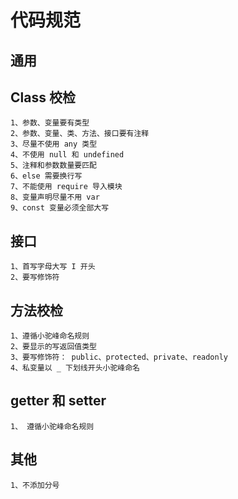 # 代码规范

## 通用



## Class 校检
    1、参数、变量要有类型
    2、参数、变量、类、方法、接口要有注释
    3、尽量不使用 any 类型
    4、不使用 null 和 undefined
    5、注释和参数数量要匹配
    6、else 需要换行写
    7、不能使用 require 导入模块
    8、变量声明尽量不用 var
    9、const 变量必须全部大写

## 接口

    1、首写字母大写 I 开头
    2、要写修饰符

## 方法校检
    
    1、遵循小驼峰命名规则
    2、要显示的写返回值类型
    3、要写修饰符： public、protected、private、readonly
    4、私变量以 _ 下划线开头小驼峰命名

## getter 和 setter
    
    1、 遵循小驼峰命名规则


## 其他

    1、不添加分号